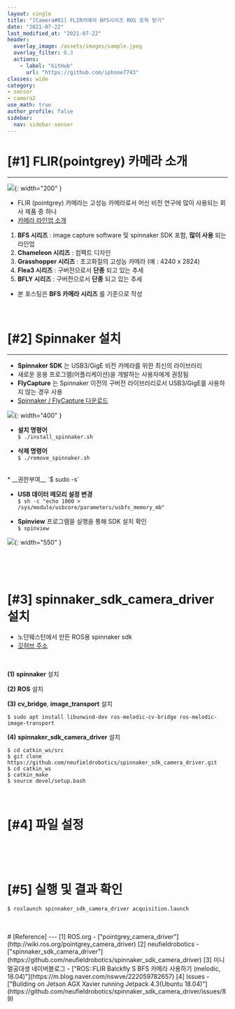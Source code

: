 ```yaml
---
layout: single
title: "[Camera#01] FLIR카메라 BFS시리즈 ROS 토픽 받기"
date: "2021-07-22"
last_modified_at: "2021-07-22"
header:
  overlay_image: /assets/images/sample.jpeg
  overlay_filter: 0.3
  actions:
    - label: "GitHub"
      url: "https://github.com/iphone7743"
classes: wide
category:
- sensor
- camera2
use_math: true
author_profile: false
sidebar:
  nav: sidebar-sensor
---
```



# [#1] FLIR(pointgrey) 카메라 소개  
---


![ ](https://drive.google.com/uc?id=188RZiCmmL2FCoWiITxR1gD70D40cqB6_){: width="200" } 


* FLIR (pointgrey) 카메라는 고성능 카메라로서 머신 비전 연구에 많이 사용되는 회사 제품 중 하나  
* [카메라 라인업 소개](https://www.edmundoptics.co.kr/c/flir/1402/) 
1. __BFS 시리즈__ : image capture software 및 spinnaker SDK 포함, __많이 사용__ 되는 라인업  
2. __Chameleon 시리즈__ : 컴팩트 디자인  
3. __Grasshopper 시리즈__ : 초고화질의 고성능 카메라 (예 : 4240 x 2824)   
4. __Flea3 시리즈__ : 구버전으로서 __단종__ 되고 있는 추세  
5. __BFLY 시리즈__ : 구버전으로서 __단종__ 되고 있는 추세  
* 본 포스팅은 __BFS 카메라 시리즈__ 를 기준으로 작성

<br/>


# [#2] Spinnaker 설치  
---

* __Spinnaker SDK__ 는 USB3/GigE 비전 카메라를 위한 최신의 라이브러리  
* 새로운 응용 프로그램(어플리케이션)을 개발하는 사용자에게 권장됨    
* __FlyCapture__ 는 Spinnaker 이전의 구버전 라이브러리로서 USB3/GigE를 사용하지 않는 경우 사용  
* [Spinnaker / FlyCapture 다운로드](https://www.flirkorea.com/support-center/iis/machine-vision/downloads/spinnaker-sdk-flycapture-and-firmware-download/)  

![ ](https://drive.google.com/uc?id=1BbPu6KKgsxxHZ0g6GF4Nd6KyTwhauTta){: width="400" } 

* __설치 명령어__  
`$ ./install_spinnaker.sh`  

* __삭제 명령어__  
`$ ./remove_spinnaker.sh`  


<br/>
* __권한부여__    
`$ sudo -s`  

* __USB 데이터 메모리 설정 변경__    
`$ sh -c "echo 1000 > /sys/module/usbcore/parameters/usbfs_memory_mb"`  

* __Spinview__ 프로그램을 실행을 통해 SDK 설치 확인  
`$ spinview`  

![ ](https://drive.google.com/uc?id=1v9Uvge8oiMPt7fTNdHOui_pMT0cCpq1m){: width="550" } 


<br/>
<br/>
<br/>



# [#3] spinnaker_sdk_camera_driver 설치  
* 노던웨스턴에서 만든 ROS용 spinnaker sdk  
* [깃허브 주소](https://github.com/neufieldrobotics/spinnaker_sdk_camera_driver)  
<br/>



__(1)__ __spinnaker__ 설치  

__(2)__ __ROS__ 설치  

__(3)__ __cv_bridge__, __image_transport__ 설치 

`$ sudo apt install libunwind-dev ros-melodic-cv-bridge ros-melodic-image-transport`  

__(4)__ __spinnaker_sdk_camera_driver__ 설치 

`$ cd catkin_ws/src`  
`$ git clone https://github.com/neufieldrobotics/spinnaker_sdk_camera_driver.git`  
`$ cd catkin_ws`  
`$ catkin_make`  
`$ source devel/setup.bash`  

<br/>



# [#4] 파일 설정      

<br/>
<br/>
<br/>




# [#5] 실행 및 결과 확인    
`$ roslaunch spinnaker_sdk_camera_driver acquisition.launch`    




<br/>
<br/>
# [Reference] 
--- 
[1] ROS.org - ["pointgrey_camera_driver"](http://wiki.ros.org/pointgrey_camera_driver)  
[2] neufieldrobotics - ["spinnaker_sdk_camera_driver"](https://github.com/neufieldrobotics/spinnaker_sdk_camera_driver)  
[3] 미니멀공대생 네이버블로그 - ["ROS::FLIR Balckfly S BFS 카메라 사용하기 (melodic, 18.04)"](https://m.blog.naver.com/nswve/222059782657)  
[4] Issues - ["Building on Jetson AGX Xavier running Jetpack 4.3(Ubuntu 18.04)"](https://github.com/neufieldrobotics/spinnaker_sdk_camera_driver/issues/89)  




<br/>
<br/>
<br/>
<br/>
<br/>
<br/>
<br/>